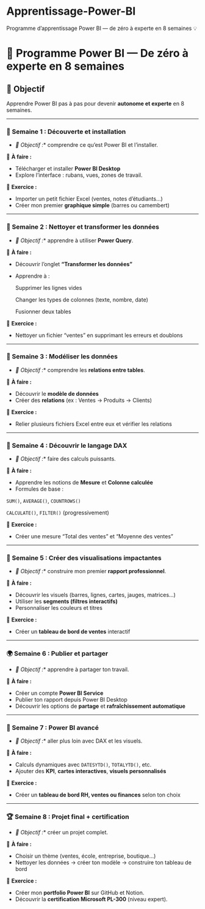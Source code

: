 # Apprentissage-Power-BI
Programme d’apprentissage Power BI — de zéro à experte en 8 semaines 💡
# 🚀 Programme Power BI — De zéro à experte en 8 semaines

## 🌟 Objectif

Apprendre Power BI pas à pas pour devenir **autonome et experte** en 8 semaines.

- --

### 🧩 Semaine 1 : Découverte et installation

- *🎯 Objectif :** comprendre ce qu’est Power BI et l’installer.

📘 **À faire :**

- Télécharger et installer **Power BI Desktop** 
- Explore l’interface : rubans, vues, zones de travail.

💪 **Exercice :**

- Importer un petit fichier Excel (ventes, notes d’étudiants…)
- Créer mon premier **graphique simple** (barres ou camembert)
- --

### 🧹 Semaine 2 : Nettoyer et transformer les données

- *🎯 Objectif :** apprendre à utiliser **Power Query**.

📘 **À faire :**

- Découvrir l’onglet **“Transformer les données”**
- Apprendre à :

  Supprimer les lignes vides

  Changer les types de colonnes (texte, nombre, date)

  Fusionner deux tables

💪 **Exercice :**

- Nettoyer un fichier “ventes” en supprimant les erreurs et doublons
- --

### 🧮 Semaine 3 : Modéliser les données

- *🎯 Objectif :** comprendre les **relations entre tables**.

📘 **À faire :**

- Découvrir le **modèle de données**
- Créer des **relations** (ex : Ventes → Produits → Clients)

💪 **Exercice :**

- Relier plusieurs fichiers Excel entre eux et vérifier les relations
- --

### 🧠 Semaine 4 : Découvrir le langage DAX

- *🎯 Objectif :** faire des calculs puissants.

📘 **À faire :**

- Apprendre les notions de **Mesure** et **Colonne calculée**
- Formules de base :

 `SUM()`, `AVERAGE()`, `COUNTROWS()`

 `CALCULATE()`, `FILTER()` (progressivement)

💪 **Exercice :**

- Créer une mesure “Total des ventes” et “Moyenne des ventes”
- --

### 🎨 Semaine 5 : Créer des visualisations impactantes

- *🎯 Objectif :** construire mon premier **rapport professionnel**.

📘 **À faire :**

- Découvrir les visuels (barres, lignes, cartes, jauges, matrices…)
- Utiliser les **segments (filtres interactifs)**
- Personnaliser les couleurs et titres

💪 **Exercice :**

- Créer un **tableau de bord de ventes** interactif
- --

### 🌍 Semaine 6 : Publier et partager

- *🎯 Objectif :** apprendre à partager ton travail.

📘 **À faire :**

- Créer un compte **Power BI Service**
- Publier ton rapport depuis Power BI Desktop
- Découvrir les options de **partage** et **rafraîchissement automatique**
- --

### 🧰 Semaine 7 : Power BI avancé

- *🎯 Objectif :** aller plus loin avec DAX et les visuels.

📘 **À faire :**

- Calculs dynamiques avec `DATESYTD()`, `TOTALYTD()`, etc.
- Ajouter des **KPI**, **cartes interactives**, **visuels personnalisés**

💪 **Exercice :**

- Créer un **tableau de bord RH, ventes ou finances** selon ton choix
- --

### 🏆 Semaine 8 : Projet final + certification

- *🎯 Objectif :** créer un projet complet.

📘 **À faire :**

- Choisir un thème (ventes, école, entreprise, boutique…)
- Nettoyer les données → créer ton modèle → construire ton tableau de bord 

💪 **Exercice :**

- Créer mon **portfolio Power BI** sur GitHub et Notion.
- Découvrir la **certification Microsoft PL-300** (niveau expert).
